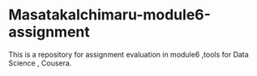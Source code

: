 # MasatakaIchimaru-module6-assignment
This is a repository for  assignment evaluation in module6 ,tools for Data Science , Cousera.
